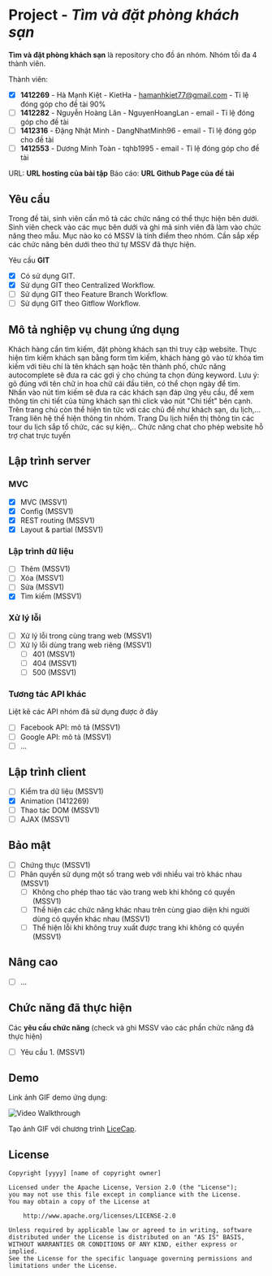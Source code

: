 # Project - *Tìm và đặt phòng khách sạn*

**Tìm và đặt phòng khách sạn** là repository cho đồ án nhóm. Nhóm tối đa 4 thành viên.

Thành viên:
* [x] **1412269** - Hà Mạnh Kiệt - KietHa - hamanhkiet77@gmail.com - Tỉ lệ đóng góp cho đề tài 90%
* [ ] **1412282** - Nguyễn Hoàng Lân - NguyenHoangLan - email - Tỉ lệ đóng góp cho đề tài
* [ ] **1412316** - Đặng Nhật Minh - DangNhatMinh96 - email - Tỉ lệ đóng góp cho đề tài
* [ ] **1412553** - Dương Minh Toàn - tqhb1995 - email - Tỉ lệ đóng góp cho đề tài

URL: **URL hosting của bài tập**
Báo cáo: **URL Github Page của đề tài**

## Yêu cầu

Trong đề tài, sinh viên cần mô tả các chức năng có thể thực hiện bên dưới. Sinh viên check vào các mục bên dưới và ghi mã sinh viên đã làm vào chức năng theo mẫu. Mục nào ko có MSSV là tính điểm theo nhóm. Cần sắp xếp các chức năng bên dưới theo thứ tự MSSV đã thực hiện.

Yêu cầu **GIT**
* [x] Có sử dụng GIT.
* [x] Sử dụng GIT theo Centralized Workflow.
* [ ] Sử dụng GIT theo Feature Branch Workflow.
* [ ] Sử dụng GIT theo Gitflow Workflow.

## Mô tả nghiệp vụ chung ứng dụng
Khách hàng cần tìm kiếm, đặt phòng khách sạn thì truy cập website. Thực hiện tìm kiếm khách sạn bằng form tìm kiếm, khách hàng gõ vào từ khóa tìm kiếm với tiêu chí là tên khách sạn hoặc tên thành phố, chức năng autocomplete sẽ đưa ra các gợi ý cho chúng ta chọn đúng keyword. Lưu ý: gõ đúng với tên chữ in hoa chữ cái đầu tiên, có thể chọn ngày để tìm.<br />
Nhấn vào nút tìm kiếm sẽ đưa ra các khách sạn đáp ứng yêu cầu, để xem thông tin chi tiết của từng khách sạn thì click vào nút "Chi tiết" bên cạnh. Trên trang chủ còn thể hiện tin tức với các chủ đề như khách sạn, du lịch,... Trang liên hệ thể hiện thông tin nhóm. Trang Du lịch hiển thị thông tin các tour du lịch sắp tổ chức, các sự kiện,.. Chức năng chat cho phép website hỗ trợ chat trực tuyến

## Lập trình server
### MVC
* [x] MVC (MSSV1)
* [x] Config (MSSV1)
* [x] REST routing (MSSV1)
* [x] Layout & partial (MSSV1)

### Lập trình dữ liệu
* [ ] Thêm (MSSV1)
* [ ] Xóa (MSSV1)
* [ ] Sửa (MSSV1)
* [x] Tìm kiếm (MSSV1)

### Xử lý lỗi
* [ ] Xử lý lỗi trong cùng trang web (MSSV1)
* [ ] Xử lý lỗi dùng trang web riêng (MSSV1)
   * [ ] 401 (MSSV1)
   * [ ] 404 (MSSV1)
   * [ ] 500 (MSSV1)

### Tương tác API khác
Liệt kê các API nhóm đã sử dụng được ở đây
* [ ] Facebook API: mô tả (MSSV1)
* [ ] Google API: mô tả (MSSV1)
* [ ] ...

## Lập trình client
* [ ] Kiểm tra dữ liệu (MSSV1)
* [x] Animation (1412269)
* [ ] Thao tác DOM (MSSV1)
* [ ] AJAX (MSSV1)

## Bảo mật
* [ ] Chứng thực (MSSV1)
* [ ] Phân quyền sử dụng một số trang web với nhiều vai trò khác nhau (MSSV1)
   * [ ] Không cho phép thao tác vào trang web khi không có quyền (MSSV1)
   * [ ] Thể hiện các chức năng khác nhau trên cùng giao diện khi người dùng có quyền khác nhau (MSSV1)
   * [ ] Thể hiện lỗi khi không truy xuất được trang khi không có quyền (MSSV1)

## Nâng cao
* [ ] ...

## Chức năng đã thực hiện
Các **yêu cầu chức năng** (check và ghi MSSV vào các phần chức năng đã thực hiện)
* [ ] Yêu cầu 1. (MSSV1)


## Demo

Link ảnh GIF demo ứng dụng:

![Video Walkthrough](demo.gif)

Tạo ảnh GIF với chương trình [LiceCap](http://www.cockos.com/licecap/).


## License

    Copyright [yyyy] [name of copyright owner]

    Licensed under the Apache License, Version 2.0 (the "License");
    you may not use this file except in compliance with the License.
    You may obtain a copy of the License at

        http://www.apache.org/licenses/LICENSE-2.0

    Unless required by applicable law or agreed to in writing, software
    distributed under the License is distributed on an "AS IS" BASIS,
    WITHOUT WARRANTIES OR CONDITIONS OF ANY KIND, either express or implied.
    See the License for the specific language governing permissions and
    limitations under the License.
